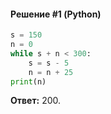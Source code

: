 #### Решение #1 (Python)
```python
s = 150
n = 0
while s + n < 300:
	s = s - 5
	n = n + 25
print(n)
```
**Ответ:** 200.
